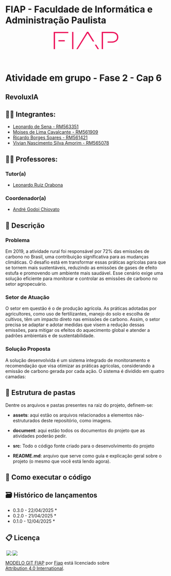 # FIAP - Faculdade de Informática e Administração Paulista

<p align="center">
<a href= "https://www.fiap.com.br/"><img src="assets/logo-fiap.png" alt="FIAP - Faculdade de Informática e Admnistração Paulista" border="0" width=40% height=40%></a>
</p>

<br>

# Atividade em grupo - Fase 2 - Cap 6

## RevoluxIA

## 👨‍🎓 Integrantes: 
- <a href="https://www.linkedin.com/in/leonardosena/">Leonardo de Sena - RM563351</a>
- <a href="https://www.linkedin.com/in/moises-cavalcante-aaab24142/">Moises de Lima Cavalcante - RM561909</a>
- <a href="https://www.linkedin.com/in/ricardobsoares/">Ricardo Borges Soares - RM561421</a> 
- <a href="https://www.linkedin.com/in/vivian-amorim-245a46b7/">Vivian Nascimento Silva Amorim - RM565078</a> 

## 👩‍🏫 Professores:
### Tutor(a) 
- <a href="https://www.linkedin.com/in/leonardoorabona/">Leonardo Ruiz Orabona</a>
### Coordenador(a)
- <a href="https://www.linkedin.com/company/inova-fusca">André Godoi Chiovato</a>


## 📜 Descrição

### Problema
Em 2019, a atividade rural foi responsável por 72% das emissões de carbono no Brasil, uma contribuição significativa para as mudanças climáticas. O desafio está em transformar essas práticas agrícolas para que se tornem mais sustentáveis, reduzindo as emissões de gases de efeito estufa e promovendo um ambiente mais saudável. Esse cenário exige uma solução eficiente para monitorar e controlar as emissões de carbono no setor agropecuário.

### Setor de Atuação
O setor em questão é o de produção agrícola. As práticas adotadas por agricultores, como uso de fertilizantes, manejo do solo e escolha de cultivos, têm um impacto direto nas emissões de carbono. Assim, o setor precisa se adaptar e adotar medidas que visem a redução dessas emissões, para mitigar os efeitos do aquecimento global e atender a padrões ambientais e de sustentabilidade.

### Solução Proposta
A solução desenvolvida é um sistema integrado de monitoramento e recomendação que visa otimizar as práticas agrícolas, considerando a emissão de carbono gerada por cada ação. O sistema é dividido em quatro camadas:

## 📁 Estrutura de pastas

Dentre os arquivos e pastas presentes na raiz do projeto, definem-se:

- <b>assets</b>: aqui estão os arquivos relacionados a elementos não-estruturados deste repositório, como imagens.

- <b>document</b>: aqui estão todos os documentos do projeto que as atividades poderão pedir.

- <b>src</b>: Todo o código fonte criado para o desenvolvimento do projeto

- <b>README.md</b>: arquivo que serve como guia e explicação geral sobre o projeto (o mesmo que você está lendo agora).

## 🔧 Como executar o código



## 🗃 Histórico de lançamentos

* 0.3.0 - 22/04/2025
    * 
* 0.2.0 - 21/04/2025
    * 
* 0.1.0 - 12/04/2025
    *

## 📋 Licença

<img style="height:22px!important;margin-left:3px;vertical-align:text-bottom;" src="https://mirrors.creativecommons.org/presskit/icons/cc.svg?ref=chooser-v1"><img style="height:22px!important;margin-left:3px;vertical-align:text-bottom;" src="https://mirrors.creativecommons.org/presskit/icons/by.svg?ref=chooser-v1"><p xmlns:cc="http://creativecommons.org/ns#" xmlns:dct="http://purl.org/dc/terms/"><a property="dct:title" rel="cc:attributionURL" href="https://github.com/agodoi/template">MODELO GIT FIAP</a> por <a rel="cc:attributionURL dct:creator" property="cc:attributionName" href="https://fiap.com.br">Fiap</a> está licenciado sobre <a href="http://creativecommons.org/licenses/by/4.0/?ref=chooser-v1" target="_blank" rel="license noopener noreferrer" style="display:inline-block;">Attribution 4.0 International</a>.</p>
